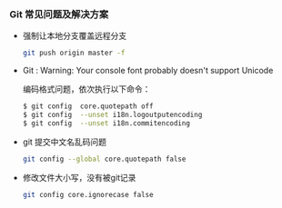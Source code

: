 ### Git 常见问题及解决方案

- 强制让本地分支覆盖远程分支

  ```bash
  git push origin master -f
  ```

* Git : Warning: Your console font probably doesn't support Unicode

  编码格式问题，依次执行以下命令：

  ```bash
  $ git config  core.quotepath off
  $ git config  --unset i18n.logoutputencoding
  $ git config  --unset i18n.commitencoding
  ```

* git 提交中文名乱码问题

  ```bash
  git config --global core.quotepath false
  ```
  
* 修改文件大小写，没有被git记录

  ```sh
  git config core.ignorecase false
  ```
  
  
